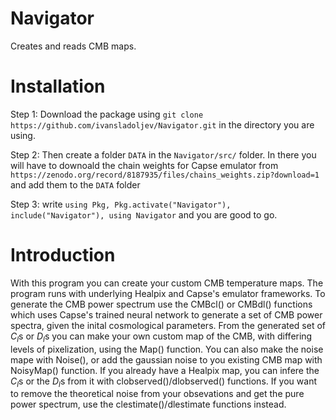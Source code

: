 # Navigator
Creates and reads CMB maps.


# Installation

Step 1: Download the package using `git clone https://github.com/ivansladoljev/Navigator.git` in the directory you are using.

Step 2: Then create a folder `DATA` in the `Navigator/src/` folder. In there you will have to downoald the chain weights for Capse emulator from `https://zenodo.org/record/8187935/files/chains_weights.zip?download=1` and add them to the `DATA` folder

Step 3: write  `using Pkg, Pkg.activate("Navigator"), include("Navigator"), using Navigator` and you are good to go.


# Introduction 

With this program you can create your custom CMB temperature maps. The program runs with underlying Healpix and Capse's emulator frameworks.
To generate the CMB power spectrum use the CMBcl() or CMBdl() functions which uses Capse's trained neural network to generate a set of CMB power spectra, given the inital cosmological parameters. 
From the generated set of $`C_l`$s or $`D_l`$s you can make your own custom map of the CMB, with differing levels of pixelization, using the Map() function. You can also make the noise mape with Noise(), or add the gaussian noise to you existing CMB map with NoisyMap() function.
If you already have a Healpix map, you can infere the $`C_l`$s or the $`D_l`$s from it with clobserved()/dlobserved() functions. If you want to remove the theoretical noise from your obsevations and get the pure power spectrum, use the clestimate()/dlestimate functions instead.
